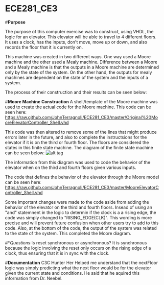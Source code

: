 ECE281_CE3
==========


#**Purpose**

The purpose of this computer exercise was to construct, using VHDL, the logic for an elevator.  This elevator will be able to travel to 4 different floors. It uses a clock, has the inputs, don't move, move up or down, and also records the floor that it is currently on.  

This machine was created in two different ways.  One way used a Moore machine and the other used a Mealy machine.  Difference between a Moore and a Mealy machine is that the outputs in a Moore machine are determined only by the state of the system.  On the other hand, the outputs for mealy machines are dependent on the state of the system and the inputs of a system.   

The process of their construction and their results can be seen below: 


#**Moore Machine Construction**
A shell/template of the Moore machine was used to create the actual code for the Moore machine.  This code can be seen here:  https://raw.github.com/JohnTerragnoli/ECE281_CE3/master/Original%20MooreElevatorController_Shell.vhd

This code was then altered to remove some of the lines that might produce errors later in the future, and also to complete the instructsions for the elevator if it is on the third or fourth floor.  The floors are considered the states in this finite state machine.  The diagram of the finite state machine can be seen below: 
![alt tag](https://raw.github.com/JohnTerragnoli/ECE281_CE3/master/FiniteStateDiagram.PNG "Finite State Diagram")


The information from this diagram was used to code the behavior of the elevator when on the third and fourth floors given various inputs.  


The code that defines the behavior of the elevator through the Moore model can be seen here: 
https://raw.github.com/JohnTerragnoli/ECE281_CE3/master/MooreElevatorController_Shell.vhd   

Some important changes were made to the code aside from adding the behavior of the elevator on the third and fourth floors.  Insead of using an "and" statemnent in the logic to determin if the clock is a a rising edge, the code was simply changed to "RISING_EDGE(CLK)".  This wording is more precise and will prevent future confusion when other users try to add to this code. Also, at the bottom of the code, the output of the system was related to the state of the system.  This completed the Moore diagram.  

#**Questions*
Is reset synchronous or asynchronous? 
It is synchronous because the logic involving the reset only occurs on the rising edge of a clock, thus ensuring that it is in sync with the clock.  






#**Documentation**
C3C Hunter Her Helped me understand that the nextFloor logic was simply predicting what the next floor would be for the elevator given the current state and conditions.  He said that he aquired this information from Dr. Neebel.  

